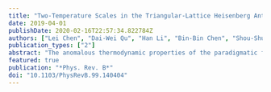 ```yaml
---
title: "Two-Temperature Scales in the Triangular-Lattice Heisenberg Antiferromagnet"
date: 2019-04-01
publishDate: 2020-02-16T22:57:34.822784Z
authors: ["Lei Chen", "Dai-Wei Qu", "Han Li", "Bin-Bin Chen", "Shou-Shu Gong", "Jan von Delft", "Andreas Weichselbaum", "Wei Li"]
publication_types: ["2"]
abstract: "The anomalous thermodynamic properties of the paradigmatic frustrated spin-1/2 triangular-lattice Heisenberg antiferromagnet (TLH) has remained an open topic of research over decades, both experimentally and theoretically. Here, we further the theoretical understanding based on the recently developed, powerful exponential tensor renormalization group method on cylinders and stripes in a quasi-one-dimensional (1D) setup, as well as a tensor product operator approach directly in 2D. The observed thermal properties of the TLH are in excellent agreement with two recent experimental measurements on the virtually ideal TLH material Ba8CoNb6O24. Remarkably, our numerical simulations reveal two crossover temperature scales, at Tl/J$∼$0.20 and Th/J$∼$0.55, with J the Heisenberg exchange coupling, which are also confirmed by a more careful inspection of the experimental data. We propose that in the intermediate regime between the low-temperature scale Tl and the higher one Th, the ``rotonlike'' excitations are activated with a strong chiral component and a large contribution to thermal entropies. Bearing remarkable resemblance to the renowned roton thermodynamics in liquid helium, these gapped excitations suppress the incipient 120$∘$ order that emerges for temperatures below Tl."
featured: true
publication: "*Phys. Rev. B*"
doi: "10.1103/PhysRevB.99.140404"
---
```


